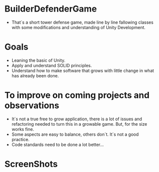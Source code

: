 <Banner Here>

# BuilderDefenderGame 

- That´s a short tower defense game, made line by line fallowing classes with some modifications and understanding of Unity Development.

# Goals

- Leaning the basic of Unity.
- Apply and understand SOLID principles.
- Understand how to make software that grows with little change in what has already been done.

# To improve on coming projects and observations

- It´s not a true free to grow application, there is a lot of issues and refactoring needed to turn this in a growable game. But, for the size works fine.
- Some aspects are easy to balance, others don´t. It´s not a good practice.
- Code standards need to be done a lot better...

# ScreenShots